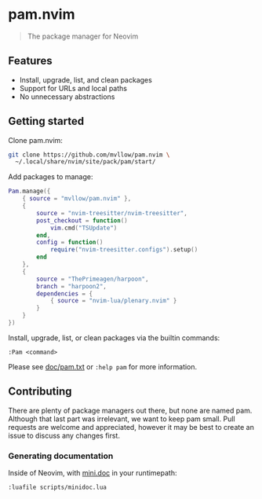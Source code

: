# pam.nvim

> The package manager for Neovim

## Features

- Install, upgrade, list, and clean packages
- Support for URLs and local paths
- No unnecessary abstractions

## Getting started

Clone pam.nvim:

```sh
git clone https://github.com/mvllow/pam.nvim \
  ~/.local/share/nvim/site/pack/pam/start/
```

Add packages to manage:

```lua
Pam.manage({
    { source = "mvllow/pam.nvim" },
    {
        source = "nvim-treesitter/nvim-treesitter",
        post_checkout = function()
            vim.cmd("TSUpdate")
        end,
        config = function()
            require("nvim-treesitter.configs").setup()
        end
    },
    {
        source = "ThePrimeagen/harpoon",
        branch = "harpoon2",
        dependencies = {
            { source = "nvim-lua/plenary.nvim" }
        }
    }
})
```

Install, upgrade, list, or clean packages via the builtin commands:

```vimscript
:Pam <command>
```

Please see [doc/pam.txt](doc/pam.txt) or `:help pam` for more information.

## Contributing

There are plenty of package managers out there, but none are named pam. Although that last part was irrelevant, we want to keep pam small. Pull requests are welcome and appreciated, however it may be best to create an issue to discuss any changes first.

### Generating documentation

Inside of Neovim, with [mini.doc](https://github.com/echasnovski/mini.doc) in your runtimepath:

```vimscript
:luafile scripts/minidoc.lua
```

